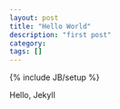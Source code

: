 ```yaml
---
layout: post
title: "Hello World"
description: "first post"
category: 
tags: []
---
```

{% include JB/setup %}

Hello, Jekyll

